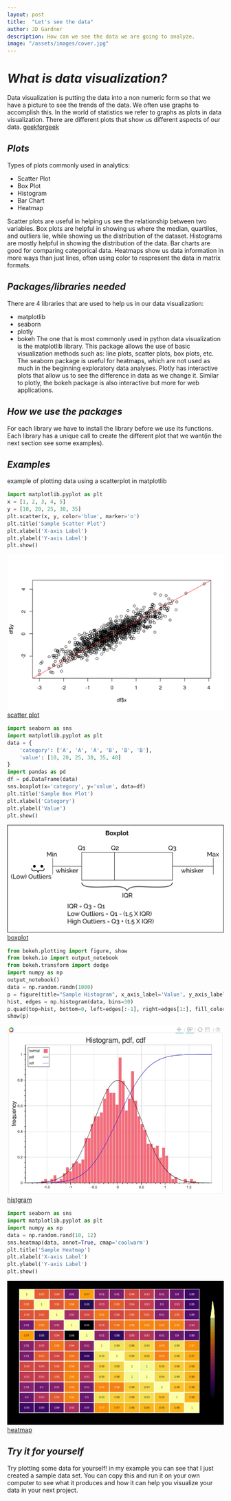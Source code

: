 ```yaml
---
layout: post
title:  "Let's see the data"
author: JD Gardner
description: How can we see the data we are going to analyze.   
image: "/assets/images/cover.jpg"
---
```


# _What is data visualization?_
Data visualization is putting the data into a non numeric form so that we have a picture to see the trends of the data. We often use graphs to accomplish this. In the world of statistics we refer to graphs as plots in data visualization. There are different plots that show us different aspects of our data. [geekforgeek](https://www.geeksforgeeks.org/data-visualization-and-its-importance/)
## _Plots_
Types of plots commonly used in analytics:
- Scatter Plot
- Box Plot
- Histogram
- Bar Chart
- Heatmap

Scatter plots are useful in helping us see the relationship between two variables. 
Box plots are helpful in showing us where the median, quartiles, and outliers lie, while showing us the distribution of the dataset.
Histograms are mostly helpful in showing the distribution of the data.
Bar charts are good for comparing categorical data.
Heatmaps show us data information in more ways than just lines, often using color to respresent the data in matrix formats.

## _Packages/libraries needed_
There are 4 libraries that are used to help us in our data visualization:
- matplotlib
- seaborn
- plotly
- bokeh
The one that is most commonly used in python data visualization is the matplotlib library. This package allows the use of basic visualization methods such as: line plots, scatter plots, box plots, etc. The seaborn package is useful for heatmaps, which are not used as much in the beginning exploratory data analyses. Plotly has interactive plots that allow us to see the difference in data as we change it. Similar to plotly, the bokeh package is also interactive but more for web applications.

## _How we use the packages_
For each library we have to install the library before we use its functions. Each library has a unique call to create the different plot that we want(in the next section see some examples).

## _Examples_
example of plotting data using a scatterplot in matplotlib
```python
import matplotlib.pyplot as plt
x = [1, 2, 3, 4, 5]
y = [10, 20, 25, 30, 35]
plt.scatter(x, y, color='blue', marker='o')
plt.title('Sample Scatter Plot')
plt.xlabel('X-axis Label')
plt.ylabel('Y-axis Label')
plt.show()
```
![Scatter Plot](assets/images/scatterplot.png)
[scatter plot](https://www.datascienceblog.net/post/data-visualization/scatterplot/)
```python
import seaborn as sns
import matplotlib.pyplot as plt
data = {
    'category': ['A', 'A', 'A', 'B', 'B', 'B'],
    'value': [10, 20, 25, 30, 35, 40]
}
import pandas as pd
df = pd.DataFrame(data)
sns.boxplot(x='category', y='value', data=df)
plt.title('Sample Box Plot')
plt.xlabel('Category')
plt.ylabel('Value')
plt.show()
```
![Box Plot](assets/images/boxplot.jpg)
[boxplot](https://discovery.cs.illinois.edu/learn/Exploratory-Data-Analysis/Quartiles-and-Box-Plots/)

```python
from bokeh.plotting import figure, show
from bokeh.io import output_notebook
from bokeh.transform import dodge
import numpy as np
output_notebook()
data = np.random.randn(1000)
p = figure(title="Sample Histogram", x_axis_label='Value', y_axis_label='Frequency')
hist, edges = np.histogram(data, bins=30)
p.quad(top=hist, bottom=0, left=edges[:-1], right=edges[1:], fill_color="navy", line_color="white", alpha=0.5)
show(p)
```
![Histogram](assets/images/histogram.jpg)
[histgram](https://docs.bokeh.org/en/0.8.2/docs/user_guide/charts.html)

```python
import seaborn as sns
import matplotlib.pyplot as plt
import numpy as np
data = np.random.rand(10, 12)
sns.heatmap(data, annot=True, cmap='coolwarm')
plt.title('Sample Heatmap')
plt.xlabel('X-axis Label')
plt.ylabel('Y-axis Label')
plt.show()
```
![Heatmap](assets/images/heatmap.jpg)
[heatmap](https://indianaiproduction.com/seaborn-heatmap/)
## _Try it for yourself_
Try plotting some data for yourself! in my example you can see that I just created a sample data set. You can copy this and run it on your own computer to see what it produces and how it can help you visualize your data in your next project. 